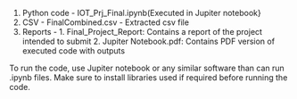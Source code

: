 1. Python code - IOT_Prj_Final.ipynb(Executed in Jupiter notebook}
2. CSV - FinalCombined.csv - Extracted csv file
3. Reports - 	1. Final_Project_Report: Contains a report of the project intended to submit 
		2. Jupiter Notebook.pdf: Contains PDF version of executed code with outputs

To run the code, use Jupiter notebook or any similar software than can run .ipynb files. Make sure to install libraries used if required before running the code.
